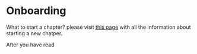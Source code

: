 # Onboarding



What to start a chapter? please visit [this page](https://globalai.community/about/start-a-chapter/) with all the information about starting a new chatper.

After you have read